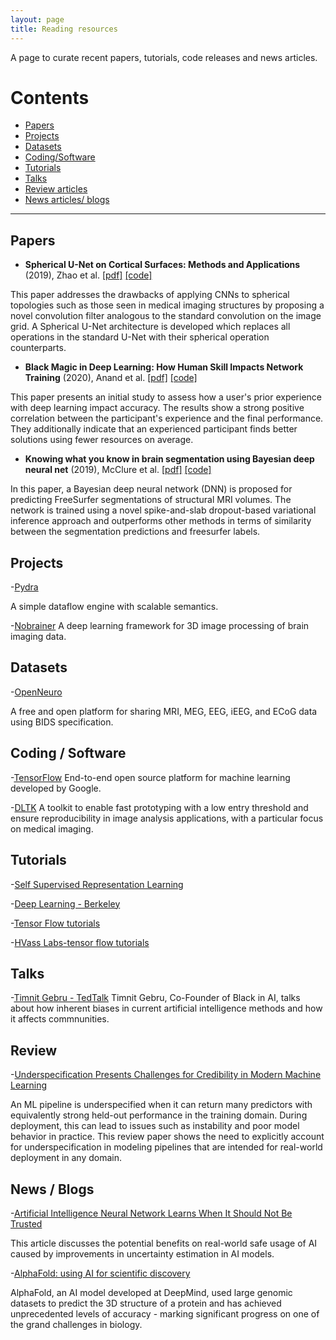```yaml
---
layout: page
title: Reading resources
---
```

A page to curate recent papers, tutorials, code releases and news articles.

# Contents
* [Papers](#papers)
* [Projects](#projects)
* [Datasets](#datasets)
* [Coding/Software](#coding-software)
* [Tutorials](#tutorials)
* [Talks](#talks)
* [Review articles](#review)
* [News articles/ blogs](#news-blogs)

* * *

## Papers
- **Spherical U-Net on Cortical Surfaces: Methods and Applications** (2019), Zhao et al. [[pdf]](http://arxiv.org/pdf/1503.02531) [[code]](https://github.com/zhaofenqiang/Spherical_U-Net)

This paper addresses the drawbacks of applying CNNs to spherical topologies such as those seen in medical imaging structures by proposing a novel convolution filter analogous to the standard convolution on the image grid. A Spherical U-Net architecture is developed which replaces all operations in the standard U-Net with their spherical operation counterparts.

- **Black Magic in Deep Learning: How Human Skill Impacts Network Training** (2020), Anand et al. [[pdf]](https://arxiv.org/abs/2008.05981) [[code]](https://github.com/anandkanav92/htune)

This paper presents an initial study to assess how a user's prior experience with deep learning impact accuracy. The results show a strong positive correlation between the participant's experience and the final performance. They additionally indicate that an experienced participant finds better solutions using fewer resources on average.

- **Knowing what you know in brain segmentation using Bayesian deep neural net** (2019), McClure et al. [[pdf]](https://arxiv.org/abs/1812.01719) [[code]](https://github.com/neuronets/kwyk)

In this paper, a Bayesian deep neural network (DNN) is proposed for predicting FreeSurfer segmentations of structural MRI volumes. The network is trained using a novel spike-and-slab dropout-based variational inference approach and outperforms other methods in terms of similarity between the segmentation predictions and freesurfer labels.



## Projects

-[Pydra](https://github.com/nipype/pydra)

A simple dataflow engine with scalable semantics.

-[Nobrainer](https://github.com/neuronets/nobrainer)
A deep learning framework for 3D image processing of brain imaging data.


## Datasets
  
-[OpenNeuro](https://openneuro.org)

A free and open platform for sharing MRI, MEG, EEG, iEEG, and ECoG data using BIDS specification.


## Coding / Software

-[TensorFlow](https://www.tensorflow.org)
End-to-end open source platform for machine learning developed by Google.

-[DLTK](https://github.com/DLTK/DLTK)
A toolkit to enable fast prototyping with a low entry threshold and ensure reproducibility in image analysis applications, with a particular focus on medical imaging.




## Tutorials

-[Self Supervised Representation Learning](https://lilianweng.github.io/lil-log/2019/11/10/self-supervised-learning.html)

-[Deep Learning - Berkeley](https://berkeley-deep-learning.github.io/cs294-131-s17/)

-[Tensor Flow tutorials](https://github.com/chiphuyen/stanford-tensorflow-tutorials/)

-[HVass Labs-tensor flow tutorials](https://github.com/Hvass-Labs/TensorFlow-Tutorials)


## Talks

-[Timnit Gebru - TedTalk](https://www.youtube.com/watch?v=PWCtoVt1CJM)
Timnit Gebru, Co-Founder of Black in AI, talks about how inherent biases in current artificial intelligence methods and how it affects commnunities.



## Review

-[Underspecification Presents Challenges for Credibility in Modern Machine Learning](https://arxiv.org/pdf/2011.03395.pdf)

An ML pipeline is underspecified when it can return many predictors with equivalently strong held-out performance in the training domain. During deployment, this can lead to issues such as instability and poor model behavior in practice. This review paper shows the need to explicitly account for underspecification in modeling pipelines that are intended for real-world deployment in any domain.

## News / Blogs

-[Artificial Intelligence Neural Network Learns When It Should Not Be Trusted](https://scitechdaily.com/artificial-intelligence-neural-network-learns-when-it-should-not-be-trusted/)

This article discusses the potential benefits on real-world safe usage of AI caused by improvements in uncertainty estimation in AI models.

-[AlphaFold: using AI for scientific discovery](https://deepmind.com/blog/article/AlphaFold-Using-AI-for-scientific-discovery)

AlphaFold, an AI model developed at DeepMind, used large genomic datasets to predict the 3D structure of a protein and has achieved unprecedented levels of accuracy - marking significant progress on one of the grand challenges in biology.



